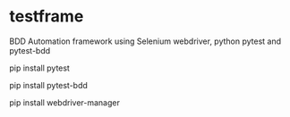 # testframe

BDD Automation framework using Selenium webdriver, python pytest and pytest-bdd


pip install pytest

pip install pytest-bdd

pip install webdriver-manager
